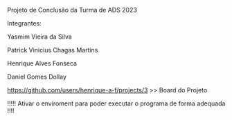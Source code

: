 Projeto de Conclusão da Turma de ADS 2023


Integrantes: 

Yasmim Vieira da Silva

Patrick Vinicius Chagas Martins 

Henrique Alves Fonseca 

Daniel Gomes Dollay

https://github.com/users/henrique-a-f/projects/3 >> Board do Projeto


!!!!! Ativar o enviroment para poder executar o programa de forma adequada !!!!
